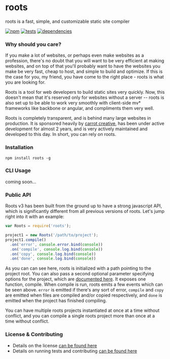 # roots

roots is a fast, simple, and customizable static site compiler

[![npm](https://badge.fury.io/js/roots.png)](http://badge.fury.io/js/roots)
[![tests](https://travis-ci.org/jenius/roots.png?branch=master)](https://travis-ci.org/jenius/roots)
[![dependencies](https://david-dm.org/jenius/roots.png)](https://david-dm.org/jenius/roots)

### Why should you care?

If you make a lot of websites, or perhaps even make websites as a profession, there's no doubt that you will want to be very efficient at making websites, and on top of that you'll probably want to have the websites you make be very fast, cheap to host, and simple to build and optimize. If this is the case for you, my friend, you have come to the right place - roots is what you are looking for.

Roots is a tool for web developers to build static sites very quickly. Now, this doesn't mean that it's reserved only for websites without a server -- roots is also set up to be able to work very smoothly with client-side mv* frameworks like backbone or angular, and compliments them very well.

Roots is completely transparent, and is behind many large websites in production. It is sponsored heavily by [carrot creative](http://carrot.is), has been under active development for almost 2 years, and is very actively maintained and developed to this day. In short, you can rely on roots.

### Installation

`npm install roots -g`

### CLI Usage

coming soon...

### Public API

Roots v3 has been built from the ground up to have a strong javascript API, which is significantly different from all previous versions of roots. Let's jump right into it with an example:

```js
var Roots = require('roots');

project1 = new Roots('/path/to/project');
project1.compile()
  .on('error', console.error.bind(console))
  .on('compile', console.log.bind(console))
  .on('copy', console.log.bind(console))
  .on('done', console.log.bind(console))
```

As you can can see here, roots is initialized with a path pointing to the project root. You can also pass a second optional parameter specifying options for the project, which are [documented here](docs/configuration.md). It exposes one function, compile. When compile is run, roots emits a few events which can be seen above. `error` is emitted if there's any sort of error, `compile` and `copy` are emitted when files are compiled and/or copied respectively, and `done` is emitted when the project has finished compiling.

You can have multiple roots projects instantiated at once at a time without conflict, and you can compile a single roots project more than once at a time without conflict.

### License & Contributing

- Details on the license [can be found here](license.md)
- Details on running tests and contributing [can be found here](contributing.md)
